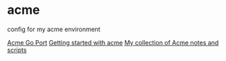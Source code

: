 # acme
config for my acme environment

[Acme Go Port](https://github.com/9fans/go)
[Getting started with acme](https://blog.mattrbianchi.com/post/get-started-with-acme/)
[My collection of Acme notes and scripts](https://github.com/evbogdanov/acme)
